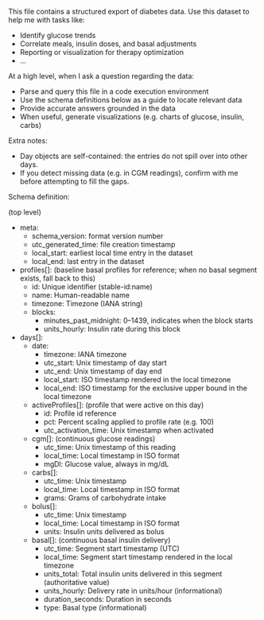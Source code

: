 This file contains a structured export of diabetes data. Use this dataset to help me with tasks like:

- Identify glucose trends
- Correlate meals, insulin doses, and basal adjustments
- Reporting or visualization for therapy optimization
- ...

At a high level, when I ask a question regarding the data:

- Parse and query this file in a code execution environment
- Use the schema definitions below as a guide to locate relevant data
- Provide accurate answers grounded in the data
- When useful, generate visualizations (e.g. charts of glucose, insulin, carbs)

Extra notes:

- Day objects are self-contained: the entries do not spill over into other days.
- If you detect missing data (e.g. in CGM readings), confirm with me before attempting to fill the gaps.

Schema definition:

(top level)
- meta:
  - schema_version: format version number
  - utc_generated_time: file creation timestamp
  - local_start: earliest local time entry in the dataset
  - local_end: last entry in the dataset
- profiles[]: (baseline basal profiles for reference; when no basal segment exists, fall back to this)
  - id: Unique identifier (stable-id:name)
  - name: Human-readable name
  - timezone: Timezone (IANA string)
  - blocks:
    - minutes_past_midnight: 0–1439, indicates when the block starts
    - units_hourly: Insulin rate during this block
- days[]:
  - date:
    - timezone: IANA timezone
    - utc_start: Unix timestamp of day start
    - utc_end: Unix timestamp of day end
    - local_start: ISO timestamp rendered in the local timezone
    - local_end: ISO timestamp for the exclusive upper bound in the local timezone
  - activeProfiles[]: (profile that were active on this day)
    - id: Profile id reference
    - pct: Percent scaling applied to profile rate (e.g. 100)
    - utc_activation_time: Unix timestamp when activated
  - cgm[]: (continuous glucose readings)
    - utc_time: Unix timestamp of this reading
    - local_time: Local timestamp in ISO format
    - mgDl: Glucose value, always in mg/dL
  - carbs[]:
    - utc_time: Unix timestamp
    - local_time: Local timestamp in ISO format
    - grams: Grams of carbohydrate intake
  - bolus[]:
    - utc_time: Unix timestamp
    - local_time: Local timestamp in ISO format
    - units: Insulin units delivered as bolus
  - basal[]: (continuous basal insulin delivery)
    - utc_time: Segment start timestamp (UTC)
    - local_time: Segment start timestamp rendered in the local timezone
    - units_total: Total insulin units delivered in this segment (authoritative value)
    - units_hourly: Delivery rate in units/hour (informational)
    - duration_seconds: Duration in seconds
    - type: Basal type (informational)

